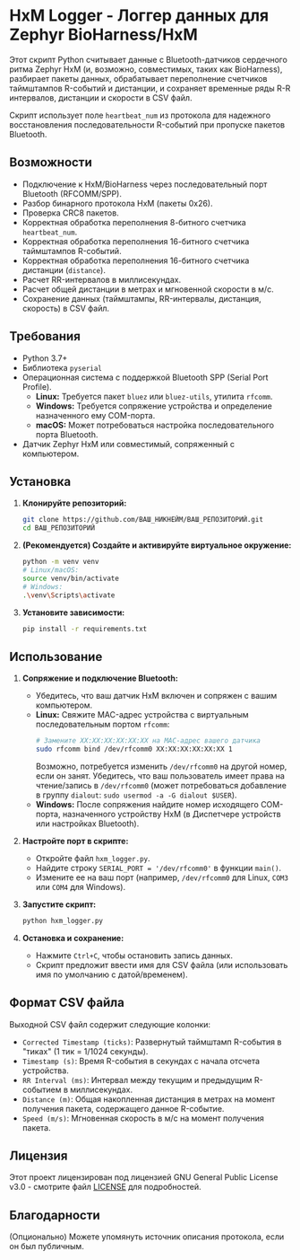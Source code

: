 # HxM Logger - Логгер данных для Zephyr BioHarness/HxM

Этот скрипт Python считывает данные с Bluetooth-датчиков сердечного ритма Zephyr HxM (и, возможно, совместимых, таких как BioHarness), разбирает пакеты данных, обрабатывает переполнение счетчиков таймштампов R-событий и дистанции, и сохраняет временные ряды R-R интервалов, дистанции и скорости в CSV файл.

Скрипт использует поле `heartbeat_num` из протокола для надежного восстановления последовательности R-событий при пропуске пакетов Bluetooth.

## Возможности

*   Подключение к HxM/BioHarness через последовательный порт Bluetooth (RFCOMM/SPP).
*   Разбор бинарного протокола HxM (пакеты 0x26).
*   Проверка CRC8 пакетов.
*   Корректная обработка переполнения 8-битного счетчика `heartbeat_num`.
*   Корректная обработка переполнения 16-битного счетчика таймштампов R-событий.
*   Корректная обработка переполнения 16-битного счетчика дистанции (`distance`).
*   Расчет RR-интервалов в миллисекундах.
*   Расчет общей дистанции в метрах и мгновенной скорости в м/с.
*   Сохранение данных (таймштампы, RR-интервалы, дистанция, скорость) в CSV файл.

## Требования

*   Python 3.7+
*   Библиотека `pyserial`
*   Операционная система с поддержкой Bluetooth SPP (Serial Port Profile).
    *   **Linux:** Требуется пакет `bluez` или `bluez-utils`, утилита `rfcomm`.
    *   **Windows:** Требуется сопряжение устройства и определение назначенного ему COM-порта.
    *   **macOS:** Может потребоваться настройка последовательного порта Bluetooth.
*   Датчик Zephyr HxM или совместимый, сопряженный с компьютером.

## Установка

1.  **Клонируйте репозиторий:**
    ```bash
    git clone https://github.com/ВАШ_НИКНЕЙМ/ВАШ_РЕПОЗИТОРИЙ.git
    cd ВАШ_РЕПОЗИТОРИЙ
    ```

2.  **(Рекомендуется) Создайте и активируйте виртуальное окружение:**
    ```bash
    python -m venv venv
    # Linux/macOS:
    source venv/bin/activate
    # Windows:
    .\venv\Scripts\activate
    ```

3.  **Установите зависимости:**
    ```bash
    pip install -r requirements.txt
    ```

## Использование

1.  **Сопряжение и подключение Bluetooth:**
    *   Убедитесь, что ваш датчик HxM включен и сопряжен с вашим компьютером.
    *   **Linux:** Свяжите MAC-адрес устройства с виртуальным последовательным портом `rfcomm`:
        ```bash
        # Замените XX:XX:XX:XX:XX:XX на MAC-адрес вашего датчика
        sudo rfcomm bind /dev/rfcomm0 XX:XX:XX:XX:XX:XX 1
        ```
        Возможно, потребуется изменить `/dev/rfcomm0` на другой номер, если он занят. Убедитесь, что ваш пользователь имеет права на чтение/запись в `/dev/rfcomm0` (может потребоваться добавление в группу `dialout`: `sudo usermod -a -G dialout $USER`).
    *   **Windows:** После сопряжения найдите номер исходящего COM-порта, назначенного устройству HxM (в Диспетчере устройств или настройках Bluetooth).

2.  **Настройте порт в скрипте:**
    *   Откройте файл `hxm_logger.py`.
    *   Найдите строку `SERIAL_PORT = '/dev/rfcomm0'` в функции `main()`.
    *   Измените ее на ваш порт (например, `/dev/rfcomm0` для Linux, `COM3` или `COM4` для Windows).

3.  **Запустите скрипт:**
    ```bash
    python hxm_logger.py
    ```

4.  **Остановка и сохранение:**
    *   Нажмите `Ctrl+C`, чтобы остановить запись данных.
    *   Скрипт предложит ввести имя для CSV файла (или использовать имя по умолчанию с датой/временем).

## Формат CSV файла

Выходной CSV файл содержит следующие колонки:

*   `Corrected Timestamp (ticks)`: Развернутый таймштамп R-события в "тиках" (1 тик = 1/1024 секунды).
*   `Timestamp (s)`: Время R-события в секундах с начала отсчета устройства.
*   `RR Interval (ms)`: Интервал между текущим и предыдущим R-событием в миллисекундах.
*   `Distance (m)`: Общая накопленная дистанция в метрах на момент получения пакета, содержащего данное R-событие.
*   `Speed (m/s)`: Мгновенная скорость в м/с на момент получения пакета.

## Лицензия

Этот проект лицензирован под лицензией GNU General Public License v3.0 - смотрите файл [LICENSE](LICENSE) для подробностей.

## Благодарности

(Опционально) Можете упомянуть источник описания протокола, если он был публичным.
